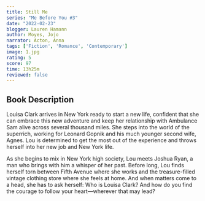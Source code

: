 ```yaml
---
title: Still Me
series: "Me Before You #3"
date: "2022-02-23"
blogger: Lauren Hamann
author: Moyes, Jojo
narrator: Acton, Anna
tags: ['Fiction', 'Romance', 'Contemporary']
image: 1.jpg
rating: 5
score: 97
time: 13h25m
reviewed: false
---
```



## Book Description

Louisa Clark arrives in New York ready to start a new life, confident that she can embrace this new adventure and keep her relationship with Ambulance Sam alive across several thousand miles. She steps into the world of the superrich, working for Leonard Gopnik and his much younger second wife, Agnes. Lou is determined to get the most out of the experience and throws herself into her new job and New York life.

As she begins to mix in New York high society, Lou meets Joshua Ryan, a man who brings with him a whisper of her past. Before long, Lou finds herself torn between Fifth Avenue where she works and the treasure-filled vintage clothing store where she feels at home. And when matters come to a head, she has to ask herself: Who is Louisa Clark? And how do you find the courage to follow your heart—wherever that may lead?